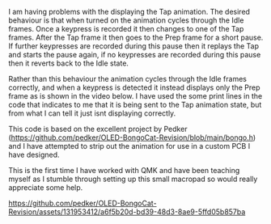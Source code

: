 I am having problems with the displaying the Tap animation. The desired behaviour is that when turned on the animation cycles through the Idle frames. Once a keypress is recorded it then changes to one of the Tap frames. After the Tap frame it then goes to the Prep frame for a short pause. If further keypresses are recorded during this pause then it replays the Tap and starts the pause again, if no keypresses are recorded during this pause then it reverts back to the Idle state.

Rather than this behaviour the animation cycles through the Idle frames correctly, and when a keypress is detected it instead displays only the Prep frame as is shown in the video below. I have used the some print lines in the code that indicates to me that it is being sent to the Tap animation state, but from what I can tell it just isnt displaying correctly.

This code is based on the excellent project by Pedker (https://github.com/pedker/OLED-BongoCat-Revision/blob/main/bongo.h) and I have attempted to strip out the animation for use in a custom PCB I have designed.

This is the first time I have worked with QMK and have been teaching myself as I stumble through setting up this small macropad so would really appreciate some help.

https://github.com/pedker/OLED-BongoCat-Revision/assets/131953412/a6f5b20d-bd39-48d3-8ae9-5ffd05b857ba
